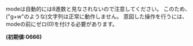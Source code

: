 modeは自動的には8進数と見なされないので注意してください。
このため、("g+w"のような)文字列は正常に動作しません。
意図した操作を行うには、modeの前にゼロ(0)を付ける必要があります。

**(初期値:0666)**
